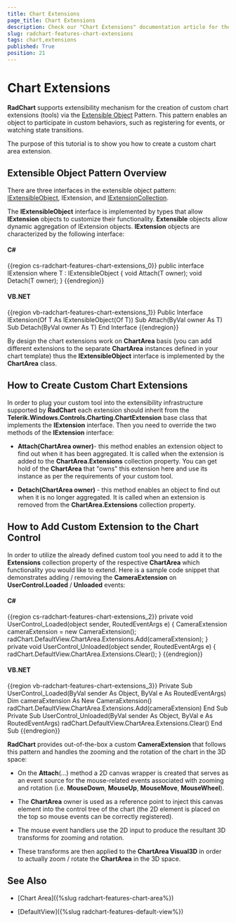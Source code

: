 ```yaml
---
title: Chart Extensions
page_title: Chart Extensions
description: Check our "Chart Extensions" documentation article for the RadChart WPF control.
slug: radchart-features-chart-extensions
tags: chart,extensions
published: True
position: 21
---
```


# Chart Extensions



__RadChart__ supports extensibility mechanism for the creation of custom chart extensions (tools) via the [Extensible Object](http://msdn.microsoft.com/en-us/library/ms733816.aspx) Pattern. This pattern enables an object to participate in custom behaviors, such as registering for events, or watching state transitions. 

The purpose of this tutorial is to show you how to create a custom chart area extension.

## Extensible Object Pattern Overview

There are three interfaces in the extensible object pattern: [IExtensibleObject](http://msdn.microsoft.com/en-us/library/ms586697.aspx), IExtension, and [IExtensionCollection](http://msdn.microsoft.com/en-us/library/ms586700.aspx).

The __IExtensibleObject__ interface is implemented by types that allow __IExtension__ objects to customize their functionality. __Extensible__ objects allow dynamic aggregation of IExtension objects. __IExtension__ objects are characterized by the following interface:

#### __C#__

{{region cs-radchart-features-chart-extensions_0}}
	public interface IExtension<T>
	    where T : IExtensibleObject<T>
	{
	   void Attach(T owner);
	   void Detach(T owner);
	}
{{endregion}}



#### __VB.NET__

{{region vb-radchart-features-chart-extensions_1}}
	Public Interface IExtension(Of T As IExtensibleObject(Of T))
	    Sub Attach(ByVal owner As T)
	    Sub Detach(ByVal owner As T)
	End Interface
{{endregion}}



By design the chart extensions work on __ChartArea__ basis (you can add different extensions to the separate __ChartArea__ instances defined in your chart template) thus the __IExtensibleObject__ interface is implemented by the __ChartArea__ class.

## How to Create Custom Chart Extensions

In order to plug your custom tool into the extensibility infrastructure supported by __RadChart__ each extension should inherit from the __Telerik.Windows.Controls.Charting.ChartExtension__ base class that implements the __IExtension__ interface. Then you need to override the two methods of the __IExtension__ interface:

* __Attach(ChartArea owner)__- this method enables an extension object to find out when it has been aggregated. It is called when the extension is added to the __ChartArea.Extensions__ collection property. You can get hold of the __ChartArea__ that "owns" this extension here and use its instance as per the requirements of your custom tool.

* __Detach(ChartArea owner)__ - this method enables an object to find out when it is no longer aggregated. It is called when an extension is removed from the __ChartArea.Extensions__ collection property.

## How to Add Custom Extension to the Chart Control

In order to utilize the already defined custom tool you need to add it to the __Extensions__ collection property of the respective __ChartArea__ which functionality you would like to extend. Here is a sample code snippet that demonstrates adding / removing the __CameraExtension__ on __UserControl.Loaded__ / __Unloaded__ events:

#### __C#__

{{region cs-radchart-features-chart-extensions_2}}
	private void UserControl_Loaded(object sender, RoutedEventArgs e)
	{
	    CameraExtension cameraExtension = new CameraExtension();
	    radChart.DefaultView.ChartArea.Extensions.Add(cameraExtension);
	}
	private void UserControl_Unloaded(object sender, RoutedEventArgs e)
	{
	    radChart.DefaultView.ChartArea.Extensions.Clear();
	}
{{endregion}}



#### __VB.NET__

{{region vb-radchart-features-chart-extensions_3}}
	Private Sub UserControl_Loaded(ByVal sender As Object, ByVal e As RoutedEventArgs)
	    Dim cameraExtension As New CameraExtension()
	    radChart.DefaultView.ChartArea.Extensions.Add(cameraExtension)
	End Sub
	Private Sub UserControl_Unloaded(ByVal sender As Object, ByVal e As RoutedEventArgs)
	    radChart.DefaultView.ChartArea.Extensions.Clear()
	End Sub
{{endregion}}



__RadChart__ provides out-of-the-box a custom __CameraExtension__ that follows this pattern and handles the zooming and the rotation of the chart in the 3D space:

* On the __Attach__(...) method a 2D canvas wrapper is created that serves as an event source for the mouse-related events associated with zooming and rotation (i.e. __MouseDown__, __MouseUp__, __MouseMove__, __MouseWheel__).

* The __ChartArea__ owner is used as a reference point to inject this canvas element into the control tree of the chart (the 2D element is placed on the top so mouse events can be correctly registered).

* The mouse event handlers use the 2D input to produce the resultant 3D transforms for zooming and rotation.

* These transforms are then applied to the __ChartArea Visual3D__ in order to actually zoom / rotate the __ChartArea__ in the 3D space.

## See Also

 * [Chart Area]({%slug radchart-features-chart-area%})

 * [DefaultView]({%slug radchart-features-default-view%})
